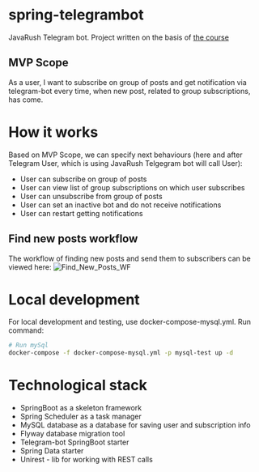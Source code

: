 # spring-telegrambot
JavaRush Telegram bot. Project written on the basis of [the course](https://javarush.ru/groups/posts/2935-java-proekt-ot-a-do-ja-pishem-realjhnihy-proekt-dlja-portfolio)

## MVP Scope
As a user, I want to subscribe on group of posts and get notification via telegram-bot every time,
when new post, related to group subscriptions, has come.

# How it works
Based on MVP Scope, we can specify next behaviours (here and after Telegram User, which is using JavaRush Telgegram bot will call User):
- User can subscribe on group of posts
- User can view list of group subscriptions on which user subscribes
- User can unsubscribe from group of posts
- User can set an inactive bot and do not receive notifications
- User can restart getting notifications
## Find new posts workflow
The workflow of finding new posts and send them to subscribers can be viewed here:
![Find_New_Posts_WF](https://user-images.githubusercontent.com/16310793/119827993-6c22ec80-bf02-11eb-8759-83bea483db93.png)


# Local development
For local development and testing, use docker-compose-mysql.yml. Run command:
```bash
# Run mySql
docker-compose -f docker-compose-mysql.yml -p mysql-test up -d    
```

# Technological stack
- SpringBoot as a skeleton framework
- Spring Scheduler as a task manager
- MySQL database as a database for saving user and subscription info
- Flyway database migration tool
- Telegram-bot SpringBoot starter
- Spring Data starter
- Unirest - lib for working with REST calls
